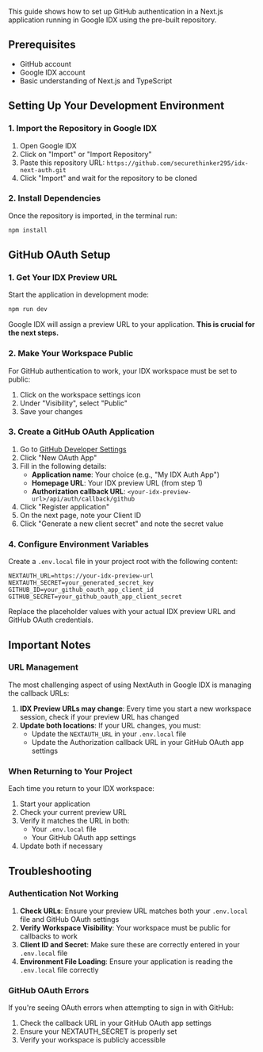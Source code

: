 
This guide shows how to set up GitHub authentication in a Next.js application running in Google IDX using the pre-built repository.

## Prerequisites

- GitHub account
- Google IDX account
- Basic understanding of Next.js and TypeScript

## Setting Up Your Development Environment

### 1. Import the Repository in Google IDX

1. Open Google IDX
2. Click on \"Import\" or \"Import Repository\"
3. Paste this repository URL: `https://github.com/securethinker295/idx-next-auth.git`
4. Click \"Import\" and wait for the repository to be cloned

### 2. Install Dependencies

Once the repository is imported, in the terminal run:

```bash
npm install
```

## GitHub OAuth Setup

### 1. Get Your IDX Preview URL

Start the application in development mode:

```bash
npm run dev
```

Google IDX will assign a preview URL to your application. **This is crucial for the next steps.**

### 2. Make Your Workspace Public

For GitHub authentication to work, your IDX workspace must be set to public:

1. Click on the workspace settings icon
2. Under \"Visibility\", select \"Public\"
3. Save your changes

### 3. Create a GitHub OAuth Application

1. Go to [GitHub Developer Settings](https://github.com/settings/developers)
2. Click \"New OAuth App\"
3. Fill in the following details:
   - **Application name**: Your choice (e.g., \"My IDX Auth App\")
   - **Homepage URL**: Your IDX preview URL (from step 1)
   - **Authorization callback URL**: `<your-idx-preview-url>/api/auth/callback/github`
4. Click \"Register application\"
5. On the next page, note your Client ID
6. Click \"Generate a new client secret\" and note the secret value

### 4. Configure Environment Variables

Create a `.env.local` file in your project root with the following content:

```
NEXTAUTH_URL=https://your-idx-preview-url
NEXTAUTH_SECRET=your_generated_secret_key
GITHUB_ID=your_github_oauth_app_client_id
GITHUB_SECRET=your_github_oauth_app_client_secret
```

Replace the placeholder values with your actual IDX preview URL and GitHub OAuth credentials.

## Important Notes

### URL Management

The most challenging aspect of using NextAuth in Google IDX is managing the callback URLs:

1. **IDX Preview URLs may change**: Every time you start a new workspace session, check if your preview URL has changed
2. **Update both locations**: If your URL changes, you must:
   - Update the `NEXTAUTH_URL` in your `.env.local` file
   - Update the Authorization callback URL in your GitHub OAuth app settings

### When Returning to Your Project

Each time you return to your IDX workspace:

1. Start your application
2. Check your current preview URL
3. Verify it matches the URL in both:
   - Your `.env.local` file
   - Your GitHub OAuth app settings
4. Update both if necessary

## Troubleshooting

### Authentication Not Working

1. **Check URLs**: Ensure your preview URL matches both your `.env.local` file and GitHub OAuth settings
2. **Verify Workspace Visibility**: Your workspace must be public for callbacks to work
3. **Client ID and Secret**: Make sure these are correctly entered in your `.env.local` file
4. **Environment File Loading**: Ensure your application is reading the `.env.local` file correctly

### GitHub OAuth Errors

If you're seeing OAuth errors when attempting to sign in with GitHub:

1. Check the callback URL in your GitHub OAuth app settings
2. Ensure your NEXTAUTH_SECRET is properly set
3. Verify your workspace is publicly accessible
